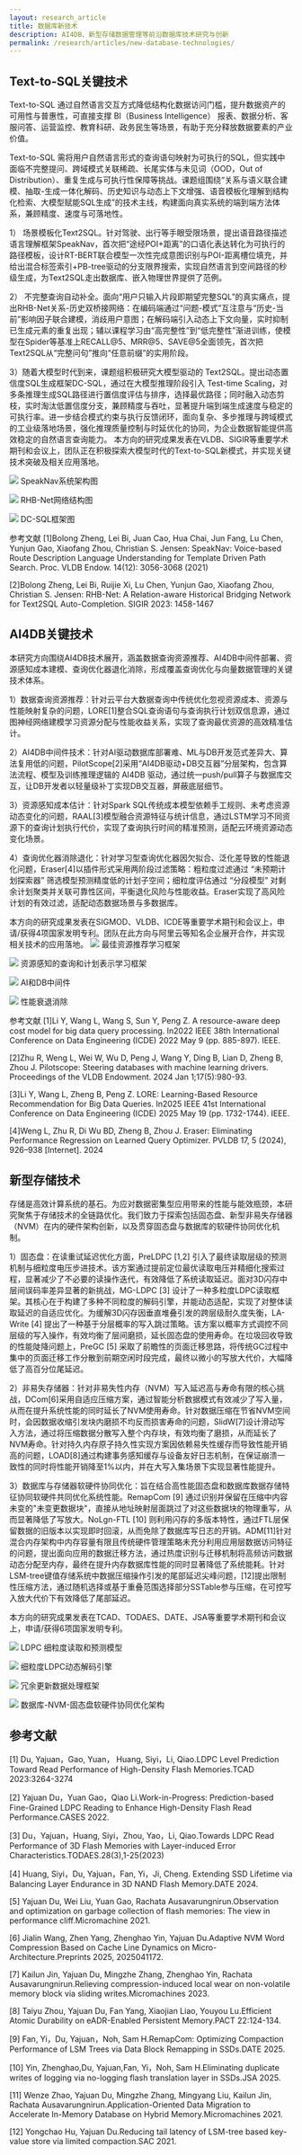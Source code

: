 ```yaml
---
layout: research_article
title: 数据库新技术
description: AI4DB、新型存储数据管理等前沿数据库技术研究与创新
permalink: /research/articles/new-database-technologies/
---
```



## Text-to-SQL关键技术

Text-to-SQL 通过自然语言交互方式降低结构化数据访问门槛，提升数据资产的可用性与普惠性，可直接支撑 BI（Business Intelligence） 报表、数据分析、客服问答、运营监控、教育科研、政务民生等场景，有助于充分释放数据要素的产业价值。

Text-to-SQL 需将用户自然语言形式的查询语句映射为可执行的SQL，但实践中面临不完整提问、跨域模式关联稀疏、长尾实体与未见词（OOD，Out of Distribution）、重复生成与可执行性保障等挑战。课题组围绕“关系与语义联合建模、抽取-生成一体化解码、历史知识与动态上下文增强、语音模板化理解到结构化检索、大模型赋能SQL生成”的技术主线，构建面向真实系统的端到端方法体系，兼顾精度、速度与可落地性。

1） 场景模板化Text2SQL。针对驾驶、出行等手眼受限场景，提出语音路径描述语言理解框架SpeakNav，首次把“途经POI+距离”的口语化表达转化为可执行的路径模板，设计RT-BERT联合模型一次性完成意图识别与POI-距离槽位填充，并给出混合标签索引+PB-tree驱动的分支限界搜索，实现自然语言到空间路径的秒级生成，为Text2SQL走出数据库、嵌入物理世界提供了范例。

2） 不完整查询自动补全。面向“用户只输入片段即期望完整SQL”的真实痛点，提出RHB-Net关系-历史双桥接网络：在编码端通过“问题-模式”互注意与“历史-当前”影响因子联合建模，消歧用户意图；在解码端引入动态上下文向量，实时抑制已生成元素的重复出现；辅以课程学习由“高完整性”到“低完整性”渐进训练，使模型在Spider等基准上RECALL@5、MRR@5、SAVE@5全面领先，首次把Text2SQL从“完整问句”推向“任意前缀”的实用阶段。

3）随着大模型时代到来，课题组积极研究大模型驱动的 Text2SQL。提出动态置信度SQL生成框架DC-SQL，通过在大模型推理阶段引入 Test-time Scaling，对多条推理生成SQL路径进行置信度评估与排序，选择最优路径；同时融入动态剪枝，实时淘汰低置信度分支，兼顾精度与吞吐，显著提升端到端生成速度与稳定的可执行率。进一步结合模式约束与执行反馈闭环，面向复杂、多步推理与跨域模式的工业级落地场景，强化推理质量控制与时延优化的协同，为企业数据智能提供高效稳定的自然语言查询能力。
本方向的研究成果发表在VLDB、SIGIR等重要学术期刊和会议上，团队正在积极探索大模型时代的Text-to-SQL新模式，并实现关键技术突破及相关应用落地。

![](/assets/images/research/AI4DB-Text2SQL1.jpg)
SpeakNav系统架构图

![](/assets/images/research/AI4DB-Text2SQL2.jpg)
RHB-Net网络结构图


![](/assets/images/research/AI4DB-Text2SQL3.jpg)
 DC-SQL框架图

参考文献
[1]Bolong Zheng, Lei Bi, Juan Cao, Hua Chai, Jun Fang, Lu Chen, Yunjun Gao, Xiaofang Zhou, Christian S. Jensen: SpeakNav: Voice-based Route Description Language Understanding for Template Driven Path Search. Proc. VLDB Endow. 14(12): 3056-3068 (2021)

[2]Bolong Zheng, Lei Bi, Ruijie Xi, Lu Chen, Yunjun Gao, Xiaofang Zhou, Christian S. Jensen: RHB-Net: A Relation-aware Historical Bridging Network for Text2SQL Auto-Completion. SIGIR 2023: 1458-1467

## AI4DB关键技术
 本研究方向围绕AI4DB技术展开，涵盖数据查询资源推荐、AI4DB中间件部署、资源感知成本建模、查询优化器退化消除，形成覆盖查询优化与向量数据管理的关键技术体系。

1）数据查询资源推荐：针对云平台大数据查询中传统优化忽视资源成本、资源与性能映射复杂的问题，LORE[1]整合SQL查询语句与查询执行计划双信息源，通过图神经网络建模学习资源分配与性能收益关系，实现了查询最优资源的高效精准估计。

2）AI4DB中间件技术：针对AI驱动数据库部署难、ML与DB开发范式差异大、算法复用低的问题，PilotScope[2]采用“AI4DB驱动+DB交互器”分层架构，包含算法流程、模型及训练推理逻辑的 AI4DB 驱动，通过统一push/pull算子与数据库交互，让DB开发者以轻量级补丁实现DB交互器，屏蔽底层细节。

3）资源感知成本估计：针对Spark SQL传统成本模型依赖手工规则、未考虑资源动态变化的问题，RAAL[3]模型融合资源特征与统计信息，通过LSTM学习不同资源下的查询计划执行代价，实现了查询执行时间的精准预测，适配云环境资源动态变化场景。

4）查询优化器消除退化：针对学习型查询优化器因欠拟合、泛化差导致的性能退化问题，Eraser[4]以插件形式采用两阶段过滤策略：粗粒度过滤通过 “未预期计划探索器” 筛选模型预测精度低的计划子空间；细粒度评估通过 “分段模型” 对剩余计划聚类并关联可靠性区间，平衡退化风险与性能收益。Eraser实现了高风险计划的有效过滤，适配动态数据场景与多数据库。

本方向的研究成果发表在SIGMOD、VLDB、ICDE等重要学术期刊和会议上，申请/获得4项国家发明专利。团队在此方向与阿里云等知名企业展开合作，并实现相关技术的应用落地。
![](/assets/images/research/AI4DB1.png)
最佳资源推荐学习框架


![](/assets/images/research/AI4DB2.png)
资源感知的查询和计划表示学习框架


![](/assets/images/research/AI4DB3.png)
AI和DB中间件


![](/assets/images/research/AI4DB4.png)
性能衰退消除

参考文献
[1]Li Y, Wang L, Wang S, Sun Y, Peng Z. A resource-aware deep cost model for big data query processing. In2022 IEEE 38th International Conference on Data Engineering (ICDE) 2022 May 9 (pp. 885-897). IEEE.

[2]Zhu R, Weng L, Wei W, Wu D, Peng J, Wang Y, Ding B, Lian D, Zheng B, Zhou J. Pilotscope: Steering databases with machine learning drivers. Proceedings of the VLDB Endowment. 2024 Jan 1;17(5):980-93.

[3]Li Y, Wang L, Zheng B, Peng Z. LORE: Learning-Based Resource Recommendation for Big Data Queries. In2025 IEEE 41st International Conference on Data Engineering (ICDE) 2025 May 19 (pp. 1732-1744). IEEE.

[4]Weng L, Zhu R, Di Wu BD, Zheng B, Zhou J. Eraser: Eliminating Performance Regression on Learned Query Optimizer. PVLDB 17, 5 (2024), 926–938 [Internet]. 2024


## 新型存储技术

存储是高效计算系统的基石。为应对数据密集型应用带来的性能与能效瓶颈，本研究聚焦于存储技术的全链路优化。我们致力于探索包括固态盘、新型非易失存储器（NVM）在内的硬件架构创新，以及贯穿固态盘与数据库的软硬件协同优化机制。

1）固态盘：在读重试延迟优化方面，PreLDPC [1,2] 引入了最终读取层级的预测机制与细粒度电压步进技术。该方案通过提前定位最优读取电压并精细化搜索过程，显著减少了不必要的读操作迭代，有效降低了系统读取延迟。面对3D闪存中层间误码率差异显著的新挑战，MG-LDPC [3] 设计了一种多粒度LDPC读取框架。其核心在于构建了多种不同粒度的解码引擎，并能动态适配，实现了对整体读取延迟的自适应优化。为缓解3D闪存因垂直堆叠引发的跨层级耐久度失衡，LA-Write [4] 提出了一种基于分层概率的写入跳过策略。该方案以概率方式调控不同层级的写入操作，有效均衡了层间磨损，延长固态盘的使用寿命。在垃圾回收导致的性能陡降问题上，PreGC [5] 采取了前瞻性的页面迁移思路，将传统GC过程中集中的页面迁移工作分散到前期空闲时段完成，最终以微小的写放大代价，大幅降低了高百分位尾延迟。

2）非易失存储器：针对非易失性内存（NVM）写入延迟高与寿命有限的核心挑战，DCom[6]采用自适应压缩方案，通过智能分析数据模式有效减少了写入量，从而在提升系统性能的同时延长了NVM使用寿命。针对数据压缩在节省NVM空间时，会因数据收缩引发块内磨损不均反而损害寿命的问题，SlidW[7]设计滑动写入方法，通过将压缩数据分散写入整个内存块，有效均衡了磨损，从而延长了NVM寿命。针对持久内存原子持久性实现方案因依赖易失性缓存而导致性能开销高的问题，LOAD[8]通过构建事务感知缓存与设备友好日志机制，在保证崩溃一致性的同时将性能开销降至1%以内，并在大写入集场景下实现显著性能提升。

3）数据库与存储器软硬件协同优化：旨在结合高性能固态盘和数据库数据存储特征协同软硬件共同优化系统性能。RemapCom [9] 通过识别并保留在压缩中内容未变的"未变更数据块"，直接从地址映射层面跳过了对这些数据块的物理重写，从而显著降低了写放大。NoLgn-FTL [10] 则利用闪存的多版本特性，通过FTL层保留数据的旧版本以实现即时回滚，从而免除了数据库写日志的开销。ADM[11]针对混合内存架构中内存容量有限且传统硬件管理策略未充分利用应用层数据访问特征的问题，提出面向应用的数据迁移方法，通过热度识别与迁移机制将高频访问数据动态分配至内存，最终在提升内存数据库性能的同时显著降低了系统能耗。针对LSM-tree键值存储系统中数据压缩操作引发的尾部延迟尖峰问题，[12]提出限制性压缩方法，通过随机选择或基于重叠范围选择部分SSTable参与压缩，在可控写入放大代价下有效降低了尾部延迟。

本方向的研究成果发表在TCAD、TODAES、DATE、JSA等重要学术期刊和会议上，申请/获得6项国家发明专利。

![](/assets/images/research/存储器方向1.png)
LDPC 细粒度读取和预测模型

![](/assets/images/research/存储器方向2.png)
细粒度LDPC动态解码引擎

![](/assets/images/research/存储器方向3.png)
冗余更新数据处理框架

![](/assets/images/research/存储器方向4.png)
数据库-NVM-固态盘软硬件协同优化架构

## 参考文献
[1] Du, Yajuan，Gao, Yuan， Huang, Siyi，Li, Qiao.LDPC Level Prediction Toward Read Performance of High-Density Flash Memories.TCAD 2023:3264-3274

[2] Yajuan Du，Yuan Gao，Qiao Li.Work-in-Progress: Prediction-based Fine-Grained LDPC Reading to Enhance High-Density Flash Read Performance.CASES 2022.

[3] Du，Yajuan，Huang, Siyi，Zhou, Yao，Li, Qiao.Towards LDPC Read Performance of 3D Flash Memories with Layer-induced Error Characteristics.TODAES.28(3),1-25(2023)

[4] Huang, Siyi，Du, Yajuan，Fan, Yi，Ji, Cheng. Extending SSD Lifetime via Balancing Layer Endurance in 3D NAND Flash Memory.DATE 2024.

[5] Yajuan Du, Wei Liu, Yuan Gao, Rachata Ausavarungnirun.Observation and optimization on garbage collection of flash memories: The view in performance cliff.Micromachine 2021.

[6] Jialin Wang, Zhen Yang, Zhenghao Yin, Yajuan Du.Adaptive NVM Word Compression Based on Cache Line Dynamics on Micro-Architecture.Preprints 2025, 2025041172.

[7] Kailun Jin, Yajuan Du, Mingzhe Zhang, Zhenghao Yin, Rachata Ausavarungnirun.Relieving compression-induced local wear on non-volatile memory block via sliding writes.Micromachines 2023.

[8] Taiyu Zhou, Yajuan Du, Fan Yang, Xiaojian Liao, Youyou Lu.Efficient Atomic Durability on eADR-Enabled Persistent Memory.PACT 22:124-134.

[9] Fan, Yi，Du, Yajuan，Noh, Sam H.RemapCom: Optimizing Compaction Performance of LSM Trees via Data Block Remapping in SSDs.DATE 2025.

[10] Yin, Zhenghao,Du, Yajuan,Fan, Yi，Noh, Sam H.Eliminating duplicate writes of logging via no-logging flash translation layer in SSDs.JSA 2025.

[11] Wenze Zhao, Yajuan Du, Mingzhe Zhang, Mingyang Liu, Kailun Jin, Rachata Ausavarungnirun.Application-Oriented Data Migration to Accelerate In-Memory Database on Hybrid Memory.Micromachines 2021.

[12] Yongchao Hu, Yajuan Du.Reducing tail latency of LSM-tree based key-value store via limited compaction.SAC 2021.
